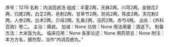 序号：1278
名称：内消百疬汤
组成：半夏2两，天麻2两，川芎2两，金银花2两，归尾2两，白芷2两，皂刺2两，甘草节2两，防风2两，陈皮2两，天花粉2两，人参2两，白术2两，贝母2两，乳香2两，没药2两，赤芍4两。
出处：《外科百效》卷二。
主治：瘰疬。
加减：None
功效：None
用法用量：酒送下。
制备方法：大米饭为丸。
临床应用：None
各家论述：None
用药禁忌：None
附注：本方方名，据剂型，当作“内消百疬丸。”
